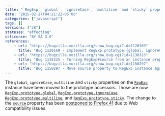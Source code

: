```yaml
---
title: "`RegExp` `global`, `ignoreCase`, `multiline` and `sticky` properties are now prototype accessor properties"
date: "2015-02-27T04:21:22-05:00"
categories: ["javascript"]
tags: []
versions: ["38"]
statuses: "affecting"
cclicense: "BY-SA 3.0"
references:
    - url: "https://bugzilla.mozilla.org/show_bug.cgi?id=1120169"
      title: "Bug 1120169 - Implement RegExp.prototype.{global, ignoreCase, multiline, source, sticky, unicode}"
    - url: "https://bugzilla.mozilla.org/show_bug.cgi?id=1138325"
      title: "Bug 1138325 - Turning RegExp#source from an instance property into an accessor breaks ClojureScript apps"
    - url: "https://bugzilla.mozilla.org/show_bug.cgi?id=1150297"
      title: "Bug 1150297 - Move source property to RegExp instance again."
---
```

The `global`, `ignoreCase`, `multiline` and `sticky` properties on the [`RegExp`](https://developer.mozilla.org/docs/Web/JavaScript/Reference/Global_Objects/RegExp) instance have been moved to the prototype accessors. Those are now [`RegExp.prototype.global`](https://developer.mozilla.org/docs/Web/JavaScript/Reference/Global_Objects/Regexp/global), [`RegExp.prototype.ignoreCase`](https://developer.mozilla.org/docs/Web/JavaScript/Reference/Global_Objects/Regexp/ignoreCase), [`RegExp.prototype.multiline`](https://developer.mozilla.org/docs/Web/JavaScript/Reference/Global_Objects/Regexp/multiline), and [`RegExp.prototype.sticky`](https://developer.mozilla.org/docs/Web/JavaScript/Reference/Global_Objects/Regexp/sticky). The change to the [`source`](https://developer.mozilla.org/docs/Web/JavaScript/Reference/Global_Objects/Regexp/source) property has been [postponed to Firefox 41](https://www.fxsitecompat.com/en-CA/docs/2015/regexp-source-has-become-prototype-accessor-property/) due to Web compatibility issues.
